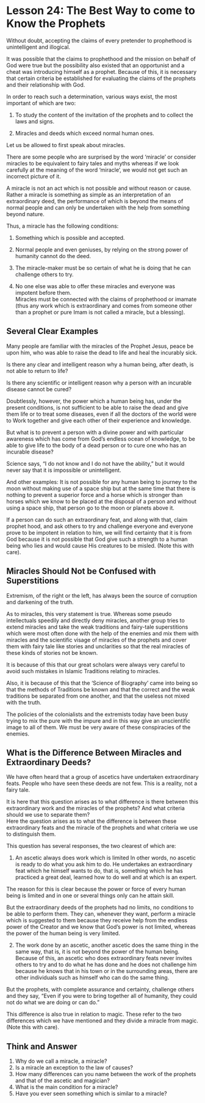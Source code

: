 Lesson 24: The Best Way to come to Know the Prophets
====================================================

Without doubt, accepting the claims of every pretender to prophethood is
unintelligent and illogical.

It was possible that the claims to prophethood and the mission on behalf
of God were true but the possibility also existed that an opportunist
and a cheat was introducing himself as a prophet. Because of this, it is
necessary that certain criteria be established for evaluating the claims
of the prophets and their relationship with God.

In order to reach such a determination, various ways exist, the most
important of which are two:

1. To study the content of the invitation of the prophets and to collect
the laws and signs.

2. Miracles and deeds which exceed normal human ones.

Let us be allowed to first speak about miracles.

There are some people who are surprised by the word ‘miracle’ or
consider miracles to be equivalent to fairy tales and myths whereas if
we look carefully at the meaning of the word ‘miracle’, we would not get
such an incorrect picture of it.

A miracle is not an act which is not possible and without reason or
cause. Rather a miracle is something as simple as an interpretation of
an extraordinary deed, the performance of which is beyond the means of
normal people and can only be undertaken with the help from something
beyond nature.

Thus, a miracle has the following conditions:

1. Something which is possible and accepted.

2. Normal people and even geniuses, by relying on the strong power of
humanity cannot do the deed.

3. The miracle-maker must be so certain of what he is doing that he can
challenge others to try.

4. No one else was able to offer these miracles and everyone was
impotent before them.  
 Miracles must be connected with the claims of prophethood or imamate
(thus any work which is extraordinary and comes from someone other than
a prophet or pure Imam is not called a miracle, but a blessing).

Several Clear Examples
----------------------

Many people are familiar with the miracles of the Prophet Jesus, peace
be upon him, who was able to raise the dead to life and heal the
incurably sick.

Is there any clear and intelligent reason why a human being, after
death, is not able to return to life?

Is there any scientific or intelligent reason why a person with an
incurable disease cannot be cured?

Doubtlessly, however, the power which a human being has, under the
present conditions, is not sufficient to be able to raise the dead and
give them life or to treat some diseases, even if all the doctors of the
world were to Work together and give each other of their experience and
knowledge.

But what is to prevent a person with a divine power and with particular
awareness which has come from God’s endless ocean of knowledge, to be
able to give life to the body of a dead person or to cure one who has an
incurable disease?

Science says, “I do not know and I do not have the ability,” but it
would never say that it is impossible or unintelligent.

And other examples: It is not possible for any human being to journey to
the moon without making use of a space ship but at the same time that
there is nothing to prevent a superior force and a horse which is
stronger than horses which we know to be placed at the disposal of a
person and without using a space ship, that person go to the moon or
planets above it.

If a person can do such an extraordinary feat, and along with that,
claim prophet hood, and ask others to try and challenge everyone and
everyone prove to be impotent in relation to him, we will find certainty
that it is from God because it is not possible that God give such a
strength to a human being who lies and would cause His creatures to be
misled. (Note this with care).

Miracles Should Not be Confused with Superstitions
--------------------------------------------------

Extremism, of the right or the left, has always been the source of
corruption and darkening of the truth.

As to miracles, this very statement is true. Whereas some pseudo
intellectuals speedily and directly deny miracles, another group tries
to extend miracles and take the weak traditions and fairy-tale
superstitions which were most often done with the help of the enemies
and mix them with miracles and the scientific visage of miracles of the
prophets and cover them with fairy tale like stories and unclarities so
that the real miracles of these kinds of stories not be known.

It is because of this that our great scholars were always very careful
to avoid such mistakes in Islamic Traditions relating to miracles.

Also, it is because of this that the ‘Science of Biography’ came into
being so that the methods of Traditions be known and that the correct
and the weak traditions be separated from one another, and that the
useless not mixed with the truth.

The policies of the colonialists and the extremists today have been busy
trying to mix the pure with the impure and in this way give an
unscientific image to all of them. We must be very aware of these
conspiracies of the enemies.

What is the Difference Between Miracles and Extraordinary Deeds?
----------------------------------------------------------------

We have often heard that a group of ascetics have undertaken
extraordinary feats. People who have seen these deeds are not few. This
is a reality, not a fairy tale.

It is here that this question arises as to what difference is there
between this extraordinary work and the miracles of the prophets? And
what criteria should we use to separate them?  
 Here the question arises as to what the difference is between these
extraordinary feats and the miracle of the prophets and what criteria we
use to distinguish them.

This question has several responses, the two clearest of which are:

1. An ascetic always does work which is limited In other words, no
ascetic is ready to do what you ask him to do. He undertakes an
extraordinary feat which he himself wants to do, that is, something
which he has practiced a great deal, learned how to do well and at which
is an expert.

The reason for this is clear because the power or force of every human
being is limited and in one or several things only can he attain skill.

But the extraordinary deeds of the prophets had no limits, no conditions
to be able to perform them. They can, whenever they want, perform a
miracle which is suggested to them because they receive help from the
endless power of the Creator and we know that God’s power is not
limited, whereas the power of the human being is very limited.

2. The work done by an ascetic, another ascetic does the same thing in
the same way, that is, it is not beyond the power of the human being.
Because of this, an ascetic who does extraordinary feats never invites
others to try and to do what he has done and he does not challenge him
because he knows that in his town or in the surrounding areas, there are
other individuals such as himself who can do the same thing.

But the prophets, with complete assurance and certainty, challenge
others and they say, “Even if you were to bring together all of
humanity, they could not do what we are doing or can do.”

This difference is also true in relation to magic. These refer to the
two differences which we have mentioned and they divide a miracle from
magic. (Note this with care).

Think and Answer
----------------

1. Why do we call a miracle, a miracle?  
 2. Is a miracle an exception to the law of causes?  
 3. How many differences can you name between the work of the prophets
and that of the ascetic and magician?  
 4. What is the main condition for a miracle?  
 5. Have you ever seen something which is similar to a miracle?


